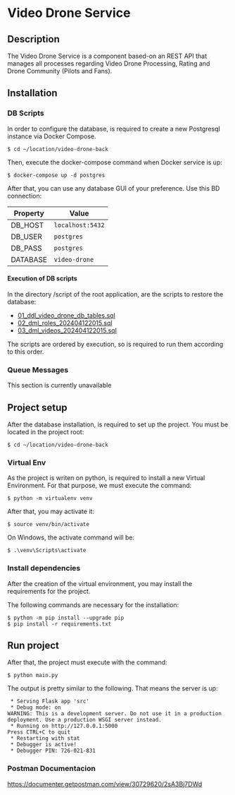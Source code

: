 # Video Drone Service

## Description

The Video Drone Service is a component based-on an REST API that manages all processes regarding Video Drone Processing, Rating and Drone Community (Pilots and Fans).

## Installation

### DB Scripts

In order to configure the database, is required to create a new Postgresql instance via Docker Compose.

```shell
$ cd ~/location/video-drone-back
```

Then, execute the docker-compose command when Docker service is up:

```shell
$ docker-compose up -d postgres
```

After that, you can use any database GUI of your preference. Use this BD connection:

| Property | Value            |
|----------|------------------|
| DB_HOST  | `localhost:5432` |
| DB_USER  | `postgres`       |
| DB_PASS  | `postgres`       |
| DATABASE | `video-drone`    |

#### Execution of DB scripts

In the directory /script of the root application, are the scripts to restore the database:

- [01_ddl_video_drone_db_tables.sql](scripts%2F01_ddl_video_drone_db_tables.sql)
- [02_dml_roles_202404122015.sql](scripts%2F02_dml_roles_202404122015.sql)
- [03_dml_videos_202404122015.sql](scripts%2F03_dml_videos_202404122015.sql)

The scripts are ordered by execution, so is required to run them according to this order.


### Queue Messages

This section is currently unavailable

## Project setup

After the database installation, is required to set up the project. You must be located in the project root:

```shell
$ cd ~/location/video-drone-back
```

### Virtual Env

As the project is writen on python, is required to install a new Virtual Environment. For that purpose, we must execute the command:

```shell
$ python -m virtualenv venv
```

After that, you may activate it:

```shell
$ source venv/bin/activate
```
On Windows, the activate command will be:

```shell
$ .\venv\Scripts\activate
```

### Install dependencies

After the creation of the virtual environment, you may install the requirements for the project.

The following commands are necessary for the installation:

```shell
$ python -m pip install --upgrade pip
$ pip install -r requirements.txt
```

## Run project

After that, the project must execute with the command:

```shell
$ python main.py
```

The output is pretty similar to the following. That means the server is up:

```
 * Serving Flask app 'src'
 * Debug mode: on
WARNING: This is a development server. Do not use it in a production deployment. Use a production WSGI server instead.
 * Running on http://127.0.0.1:5000
Press CTRL+C to quit
 * Restarting with stat
 * Debugger is active!
 * Debugger PIN: 726-021-831
```
### Postman Documentacion

https://documenter.getpostman.com/view/30729620/2sA3Bj7DWd
